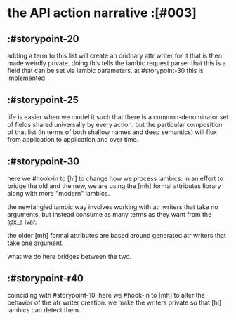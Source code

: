 # the API action narrative :[#003]



## :#storypoint-20

adding a term to this list will create an oridnary attr writer for it that
is then made weirdly private. doing this tells the iambic request parser that
this is a field that can be set via iambic parameters.  at #storypoint-30
this is implemented.



## :#storypoint-25

life is easier when we model it such that there is a common-denominator set
of fields shared universally by every action. but the particular composition
of that list (in terms of both shallow names and deep semantics) will flux
from application to application and over time.



## :#storypoint-30

here we #hook-in to [hl] to change how we process iambics: in an effort to
bridge the old and the new, we are using the [mh] formal attributes library
along with more "modern" iambics.

the newfangled iambic way involves working with atr writers that take no
arguments, but instead consume as many terms as they want from the @x_a ivar.

the older [mh] formal attributes are based around generated atr writers that
take one argument.

what we do here bridges between the two.



## :#storypoint-r40

coinciding with #storypoint-10, here we #hook-in to [mh] to alter the behavior
of the atr writer creation. we make the writers private so that [hl] iambics
can detect them.
